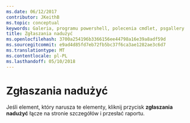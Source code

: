 ```yaml
---
ms.date: 06/12/2017
contributor: JKeithB
ms.topic: conceptual
keywords: Galeria, programu powershell, polecenia cmdlet, psgallery
title: Zgłaszania nadużyć
ms.openlocfilehash: 3700a254196b3366156ee44798a16e39a8adf59d
ms.sourcegitcommit: e9ad4d85fd7eb72fb5bc37f6ca3ae1282ae3c6d7
ms.translationtype: MT
ms.contentlocale: pl-PL
ms.lasthandoff: 05/10/2018
---
```

# <a name="report-abuse"></a>Zgłaszania nadużyć

Jeśli element, który narusza te elementy, kliknij przycisk **zgłaszania nadużyć** łącze na stronie szczegółów i przesłać raportu.